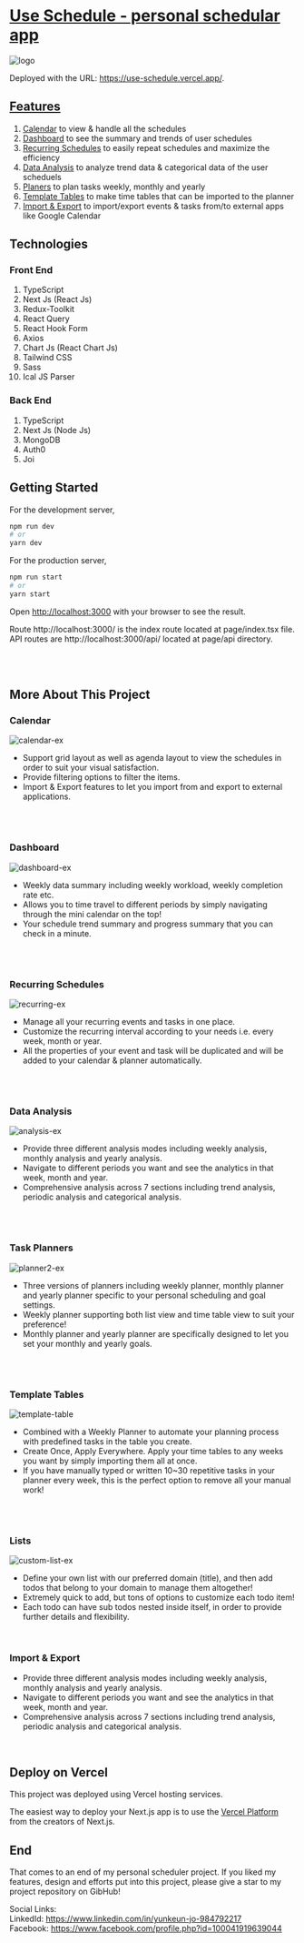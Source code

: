 # [Use Schedule - personal schedular app](https://use-schedule.vercel.app/)
![logo](https://user-images.githubusercontent.com/86972879/176129570-9fb7c0a4-0629-4837-856c-a49a869ce22a.png)

Deployed with the URL: https://use-schedule.vercel.app/.

## [Features](https://use-schedule.vercel.app/about)

1. [Calendar](https://use-schedule.vercel.app/about#calendar) to view & handle all the schedules 
2. [Dashboard](https://use-schedule.vercel.app/about#dashboard) to see the summary and trends of user schedules
3. [Recurring Schedules](https://use-schedule.vercel.app/about#recurring-schedules) to easily repeat schedules and maximize the efficiency
4. [Data Analysis](https://use-schedule.vercel.app/about#data-analysis) to analyze trend data & categorical data of the user scheduels
5. [Planers](https://use-schedule.vercel.app/about#planner) to plan tasks weekly, monthly and yearly
6. [Template Tables](https://use-schedule.vercel.app/about#template-tables) to make time tables that can be imported to the planner
7. [Import & Export](https://use-schedule.vercel.app/about#import-export) to import/export events & tasks from/to external apps like Google Calendar

## Technologies

### Front End
1. TypeScript
2. Next Js (React Js)
3. Redux-Toolkit
4. React Query
5. React Hook Form
6. Axios
7. Chart Js (React Chart Js)
8. Tailwind CSS
9. Sass
10. Ical JS Parser

### Back End
1. TypeScript
2. Next Js (Node Js)
3. MongoDB
4. Auth0
5. Joi


## Getting Started

For the development server,

```bash
npm run dev
# or
yarn dev
```

For the production server,
```bash
npm run start
# or
yarn start
```

Open [http://localhost:3000](http://localhost:3000) with your browser to see the result.

Route http://localhost:3000/ is the index route located at page/index.tsx file. <br/>
API routes are http://localhost:3000/api/ located at page/api directory.

<br />
<br />

## More About This Project

### Calendar
![calendar-ex](https://user-images.githubusercontent.com/86972879/179355292-110c480c-c1f2-4712-89a3-ee926aee3279.jpg)

* Support grid layout as well as agenda layout to view the schedules in order to suit your visual satisfaction.
* Provide filtering options to filter the items.
* Import & Export features to let you import from and export to external applications.

<br />
<br />

### Dashboard
![dashboard-ex](https://user-images.githubusercontent.com/86972879/179355344-91b138c7-aacc-4a68-809a-c894701c8d9f.jpg)

* Weekly data summary including weekly workload, weekly completion rate etc.
* Allows you to time travel to different periods by simply navigating through the mini calendar on the top!
* Your schedule trend summary and progress summary that you can check in a minute.

<br />
<br />

### Recurring Schedules
![recurring-ex](https://user-images.githubusercontent.com/86972879/179355364-cc6fa7f3-c871-4b14-9637-dd462755d823.jpg)

* Manage all your recurring events and tasks in one place.
* Customize the recurring interval according to your needs i.e. every week, month or year.
* All the properties of your event and task will be duplicated and will be added to your calendar & planner automatically.

<br />
<br />

### Data Analysis
![analysis-ex](https://user-images.githubusercontent.com/86972879/179355379-53d33a5c-fb03-4105-8262-dd05dc9213ea.jpg)

* Provide three different analysis modes including weekly analysis, monthly analysis and yearly analysis.
* Navigate to different periods you want and see the analytics in that week, month and year.
* Comprehensive analysis across 7 sections including trend analysis, periodic analysis and categorical analysis.

<br />
<br />

### Task Planners
![planner2-ex](https://user-images.githubusercontent.com/86972879/179355396-fec9227e-8305-41a3-b8d3-c01cc1d97c6c.jpg)

* Three versions of planners including weekly planner, monthly planner and yearly planner specific to your personal scheduling and goal settings.
* Weekly planner supporting both list view and time table view to suit your preference!
* Monthly planner and yearly planner are specifically designed to let you set your monthly and yearly goals.

<br />
<br />

### Template Tables
![template-table](https://user-images.githubusercontent.com/86972879/179355525-bd746fa3-6c0a-4768-8c90-cd54f7518c1e.jpg)

* Combined with a Weekly Planner to automate your planning process with predefined tasks in the table you create.
* Create Once, Apply Everywhere. Apply your time tables to any weeks you want by simply importing them all at once.
* If you have manually typed or written 10~30 repetitive tasks in your planner every week, this is the perfect option to remove all your manual work!

<br />
<br />

### Lists
![custom-list-ex](https://user-images.githubusercontent.com/86972879/179355550-4e9ded84-852d-4c45-ba65-d3d4562d8ad4.jpg)

* Define your own list with our preferred domain (title), and then add todos that belong to your domain to manage them altogether!
* Extremely quick to add, but tons of options to customize each todo item!
* Each todo can have sub todos nested inside itself, in order to provide further details and flexibility.

<br />

### Import & Export

* Provide three different analysis modes including weekly analysis, monthly analysis and yearly analysis.
* Navigate to different periods you want and see the analytics in that week, month and year.
* Comprehensive analysis across 7 sections including trend analysis, periodic analysis and categorical analysis.

<br />

## Deploy on Vercel

This project was deployed using Vercel hosting services.

The easiest way to deploy your Next.js app is to use the [Vercel Platform](https://vercel.com/new?utm_medium=default-template&filter=next.js&utm_source=create-next-app&utm_campaign=create-next-app-readme) from the creators of Next.js.


## End

That comes to an end of my personal scheduler project. 
If you liked my features, design and efforts put into this project, please give a star to my project repository on GibHub!

Social Links: <br />
LinkedId: https://www.linkedin.com/in/yunkeun-jo-984792217 <br />
Facebook: https://www.facebook.com/profile.php?id=100041919639044
